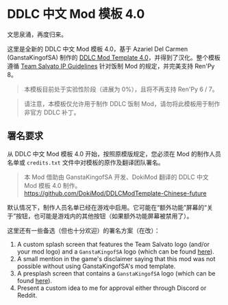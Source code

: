 # DDLC 中文 Mod 模板 4.0

文思泉涌，再度归来。

这里是全新的 DDLC 中文 Mod 模板 4.0，基于 Azariel Del Carmen (GanstaKingofSA) 制作的 [DDLC Mod Template 4.0](https://github.com/GanstaKingofSA/DDLCModTemplate2.0/tree/python-3)，并得到了汉化。整个模板遵循 [Team Salvato IP Guidelines](http://teamsalvato.com/ip-guidelines/) 针对饭制 Mod 的规定，并完美支持 Ren'Py 8。

> 本模板目前处于实验性阶段（进展为 0%），且将不再支持 Ren'Py 6 / 7。

> 请注意，本模板仅允许用于制作 DDLC 饭制 Mod，请勿将此模板用于制作非官方 DDLC 补丁。

## **署名要求**

从 DDLC 中文 Mod 模板 4.0 开始，按照原模版规定，您必须在 Mod 的制作人员名单或 `credits.txt` 文件中对模板的原作及翻译团队署名。

> 本 Mod 借助由 GanstaKingofSA 开发、DokiMod 翻译的 DDLC 中文 Mod 模板 4.0 制作。  
> https://github.com/DokiMod/DDLCModTemplate-Chinese-future

默认情况下，制作人员名单已经在游戏中启用。它可能在“额外功能”屏幕的“关于”按钮，也可能是游戏内的其他按钮（如果额外功能屏幕被禁用了）。

这里还有一些备选（但也十分欢迎）的署名方案（在改）：
   1. A custom splash screen that features the Team Salvato logo (and/or your mod logo) and a `GanstaKingofSA` logo (which can be found [here](.github/IMAGES)).
   2. A small mention in the game's disclaimer saying that this mod was not possible without using GanstaKingofSA's mod template.
   3. A presplash screen that contains a `GanstaKingofSA` logo (which can be found [here](.github/IMAGES)).
   4. Present a custom idea to me for approval either through Discord or Reddit.

